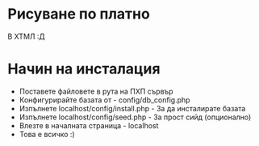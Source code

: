 # Рисуване по платно
В ХТМЛ :Д

# Начин на инсталация
 - Поставете файловете в рута на ПХП сървър
 - Конфигурирайте базата от - config/db_config.php
 - Изпълнете localhost/config/install.php - За да инсталирате базата
 - Изпълнете localhost/config/seed.php - За прост сийд (опционално)
 - Влезте в началната страница - localhost
 - Това е всичко :)
